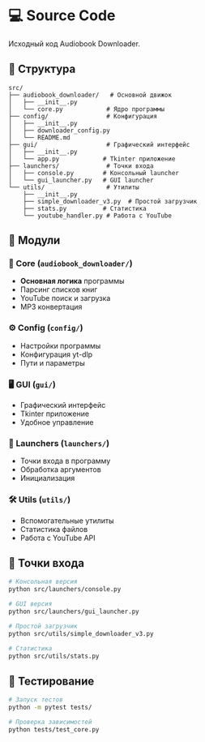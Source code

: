 # 💻 Source Code

Исходный код Audiobook Downloader.

## 📁 Структура

```
src/
├── audiobook_downloader/   # Основной движок
│   ├── __init__.py
│   └── core.py            # Ядро программы
├── config/                # Конфигурация
│   ├── __init__.py
│   ├── downloader_config.py
│   └── README.md
├── gui/                   # Графический интерфейс
│   ├── __init__.py
│   └── app.py            # Tkinter приложение
├── launchers/             # Точки входа
│   ├── console.py        # Консольный launcher
│   └── gui_launcher.py   # GUI launcher
└── utils/                 # Утилиты
    ├── __init__.py
    ├── simple_downloader_v3.py  # Простой загрузчик
    ├── stats.py          # Статистика
    └── youtube_handler.py # Работа с YouTube
```

## 🧩 Модули

### 🎯 Core (`audiobook_downloader/`)
- **Основная логика** программы
- Парсинг списков книг
- YouTube поиск и загрузка
- MP3 конвертация

### ⚙️ Config (`config/`)
- Настройки программы
- Конфигурация yt-dlp
- Пути и параметры

### 🖥️ GUI (`gui/`)
- Графический интерфейс
- Tkinter приложение
- Удобное управление

### 🚀 Launchers (`launchers/`)
- Точки входа в программу
- Обработка аргументов
- Инициализация

### 🛠️ Utils (`utils/`)
- Вспомогательные утилиты
- Статистика файлов
- Работа с YouTube API

## 🎯 Точки входа

```bash
# Консольная версия
python src/launchers/console.py

# GUI версия  
python src/launchers/gui_launcher.py

# Простой загрузчик
python src/utils/simple_downloader_v3.py

# Статистика
python src/utils/stats.py
```

## 🧪 Тестирование

```bash
# Запуск тестов
python -m pytest tests/

# Проверка зависимостей
python tests/test_core.py
```
